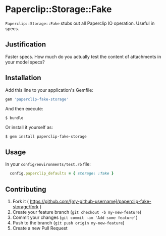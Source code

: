 # Paperclip::Storage::Fake

`Paperclip::Storage::Fake` stubs out all Paperclip IO operation.  Useful in specs.

## Justification

Faster specs.  How much do you actually test the content of attachments in your model specs?

## Installation

Add this line to your application's Gemfile:

```ruby
gem 'paperclip-fake-storage'
```

And then execute:

    $ bundle

Or install it yourself as:

    $ gem install paperclip-fake-storage

## Usage

In your `config/environments/test.rb` file:

``` ruby
  config.paperclip_defaults = { storage: :fake }
```

## Contributing

1. Fork it ( https://github.com/[my-github-username]/paperclip-fake-storage/fork )
2. Create your feature branch (`git checkout -b my-new-feature`)
3. Commit your changes (`git commit -am 'Add some feature'`)
4. Push to the branch (`git push origin my-new-feature`)
5. Create a new Pull Request


